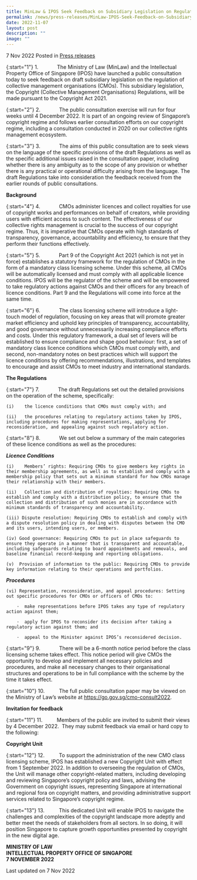 ```yaml
---
title: MinLaw & IPOS Seek Feedback on Subsidiary Legislation on Regulation of CMOs
permalink: /news/press-releases/MinLaw-IPOS-Seek-Feedback-on-Subsidiary-Legislation-on-Regulation-of-CMOs/
date: 2022-11-07
layout: post
description: ""
image: ""
---
```

7 Nov 2022 Posted in [Press releases](/news/press-releases)

{:start="1"}
1.             The Ministry of Law (MinLaw) and the Intellectual Property Office of Singapore (IPOS) have launched a public consultation today to seek feedback on draft subsidiary legislation on the regulation of collective management organisations (CMOs). This subsidiary legislation, the Copyright (Collective Management Organisations) Regulations, will be made pursuant to the Copyright Act 2021.

{:start="2"}
2.             The public consultation exercise will run for four weeks until 4 December 2022. It is part of an ongoing review of Singapore’s copyright regime and follows earlier consultation efforts on our copyright regime, including a consultation conducted in 2020 on our collective rights management ecosystem.

{:start="3"}
3.             The aims of this public consultation are to seek views on the language of the specific provisions of the draft Regulations as well as the specific additional issues raised in the consultation paper, including whether there is any ambiguity as to the scope of any provision or whether there is any practical or operational difficulty arising from the language. The draft Regulations take into consideration the feedback received from the earlier rounds of public consultations.

**Background**

{:start="4"}
4.             CMOs administer licences and collect royalties for use of copyright works and performances on behalf of creators, while providing users with efficient access to such content. The effectiveness of our collective rights management is crucial to the success of our copyright regime. Thus, it is imperative that CMOs operate with high standards of transparency, governance, accountability and efficiency, to ensure that they perform their functions effectively.

{:start="5"}
5.             Part 9 of the Copyright Act 2021 (which is not yet in force) establishes a statutory framework for the regulation of CMOs in the form of a mandatory class licensing scheme. Under this scheme, all CMOs will be automatically licensed and must comply with all applicable licence conditions. IPOS will be the regulator of the scheme and will be empowered to take regulatory actions against CMOs and their officers for any breach of licence conditions. Part 9 and the Regulations will come into force at the same time.

{:start="6"}
6.             The class licensing scheme will introduce a light-touch model of regulation, focusing on key areas that will promote greater market efficiency and uphold key principles of transparency, accountability, and good governance without unnecessarily increasing compliance efforts and costs. Under this regulatory framework, a dual set of levers will be established to ensure compliance and shape good behaviour: first, a set of mandatory class licence conditions which CMOs must comply with, and second, non-mandatory notes on best practices which will support the licence conditions by offering recommendations, illustrations, and templates to encourage and assist CMOs to meet industry and international standards.

**The Regulations**

{:start="7"}
7.             The draft Regulations set out the detailed provisions on the operation of the scheme, specifically:

	(i)    the licence conditions that CMOs must comply with; and

	(ii)   the procedures relating to regulatory actions taken by IPOS, including procedures for making representations, applying for reconsideration, and appealing against such regulatory action.

{:start="8"}
8.             We set out below a summary of the main categories of these licence conditions as well as the procedures:

**_Licence Conditions_**

	(i)    Members’ rights: Requiring CMOs to give members key rights in their membership agreements, as well as to establish and comply with a membership policy that sets out a minimum standard for how CMOs manage their relationship with their members.

	(ii)   Collection and distribution of royalties: Requiring CMOs to establish and comply with a distribution policy, to ensure that the collection and distribution of such monies are in accordance with minimum standards of transparency and accountability.

	(iii) Dispute resolution: Requiring CMOs to establish and comply with a dispute resolution policy in dealing with disputes between the CMO and its users, intending users, or members.

	(iv) Good governance: Requiring CMOs to put in place safeguards to ensure they operate in a manner that is transparent and accountable, including safeguards relating to board appointments and removals, and baseline financial record-keeping and reporting obligations.

	(v)  Provision of information to the public: Requiring CMOs to provide key information relating to their operations and portfolios.

**_Procedures_**

	(vi) Representation, reconsideration, and appeal procedures: Setting out specific procedures for CMOs or officers of CMOs to:

		·  make representations before IPOS takes any type of regulatory action against them;

		·  apply for IPOS to reconsider its decision after taking a regulatory action against them; and

		·  appeal to the Minister against IPOS’s reconsidered decision.

{:start="9"}
9.             There will be a 6-month notice period before the class licensing scheme takes effect. This notice period will give CMOs the opportunity to develop and implement all necessary policies and procedures, and make all necessary changes to their organisational structures and operations to be in full compliance with the scheme by the time it takes effect.

{:start="10"}
10.          The full public consultation paper may be viewed on the Ministry of Law’s website at <a href="https://go.gov.sg/cmo-consult2022" target="new">https://go.gov.sg/cmo-consult2022</a>.

**Invitation for feedback**

{:start="11"}
11.          Members of the public are invited to submit their views by 4 December 2022.  They may submit feedback via email or hard copy to the following:

**Copyright Unit**

{:start="12"}
12.          To support the administration of the new CMO class licensing scheme, IPOS has established a new Copyright Unit with effect from 1 September 2022. In addition to overseeing the regulation of CMOs, the Unit will manage other copyright-related matters, including developing and reviewing Singapore’s copyright policy and laws, advising the Government on copyright issues, representing Singapore at international and regional fora on copyright matters, and providing administrative support services related to Singapore’s copyright regime.

{:start="13"}
13.          This dedicated Unit will enable IPOS to navigate the challenges and complexities of the copyright landscape more adeptly and better meet the needs of stakeholders from all sectors. In so doing, it will position Singapore to capture growth opportunities presented by copyright in the new digital age.

**MINISTRY OF LAW**
<br>**INTELLECTUAL PROPERTY OFFICE OF SINGAPORE**
<br>**7 NOVEMBER 2022**

<p class="right-side-updated">Last updated on 7 Nov 2022</p>